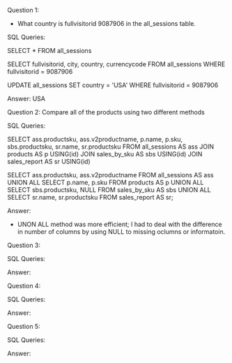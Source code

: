 Question 1: 
  - What country is fullvisitorid 9087906 in the all_sessions table.

SQL Queries:
  
  SELECT * FROM all_sessions

  SELECT fullvisitorid, city, country, currencycode
  FROM all_sessions
  WHERE fullvisitorid = 9087906
    
  UPDATE all_sessions
  SET country = 'USA'
  WHERE fullvisitorid = 9087906

Answer: USA



Question 2: Compare all of the products using two different methods

SQL Queries:

  SELECT ass.productsku, ass.v2productname, p.name, p.sku, sbs.productsku, sr.name, sr.productsku
  FROM all_sessions AS ass
  JOIN products AS p USING(id)
  JOIN sales_by_sku AS sbs USING(id)
  JOIN sales_report AS sr USING(id)

  SELECT ass.productsku, ass.v2productname
  FROM all_sessions AS ass
  UNION ALL
  SELECT p.name, p.sku
  FROM products AS p
  UNION ALL
  SELECT sbs.productsku, NULL
  FROM sales_by_sku AS sbs
  UNION ALL
  SELECT sr.name, sr.productsku
  FROM sales_report AS sr;

  

Answer:
- UNON ALL method was more efficient; I had to deal with the difference in number of columns by using NULL to missing oclumns or informatoin.



Question 3: 

SQL Queries:

Answer:



Question 4: 

SQL Queries:

Answer:



Question 5: 

SQL Queries:

Answer:
